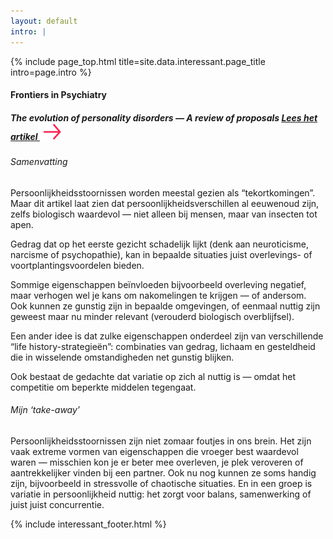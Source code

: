 ```yaml
---
layout: default
intro: |
---
```


{% include page_top.html 
   title=site.data.interessant.page_title 
   intro=page.intro 
%}

<div class="custom-section interessant">

  <h4>Frontiers in Psychiatry</h4>

<h5>
  The evolution of personality disorders — A review of proposals
  <a href="https://pmc.ncbi.nlm.nih.gov/articles/PMC9922784/" class="lees" target="_blank" rel="noopener">
    Lees het artikel <img src="/assets/images/global/arrow.svg" alt="" class="arrow">
  </a>
</h5>

<h6>Samenvatting</h6>

<p>Persoonlijkheidsstoornissen worden meestal gezien als “tekortkomingen”. Maar dit artikel laat zien dat persoonlijkheidsverschillen al eeuwenoud zijn, zelfs biologisch waardevol — niet alleen bij mensen, maar van insecten tot apen.</p>

<p>Gedrag dat op het eerste gezicht schadelijk lijkt (denk aan neuroticisme, narcisme of psychopathie), kan in bepaalde situaties juist overlevings­- of voortplantings­voordelen bieden.</p>

<p>Sommige eigenschappen beïnvloeden bijvoorbeeld overleving negatief, maar verhogen wel je kans om nakomelingen te krijgen — of andersom. Ook kunnen ze gunstig zijn in bepaalde omgevingen, of eenmaal nuttig zijn geweest maar nu minder relevant (verouderd biologisch overblijfsel).</p>

<p>Een ander idee is dat zulke eigenschappen onderdeel zijn van verschillende “life history-strategieën”: combinaties van gedrag, lichaam en gesteldheid die in wisselende omstandigheden net gunstig blijken.</p>

<p>Ook bestaat de gedachte dat variatie op zich al nuttig is — omdat het competitie om beperkte middelen tegengaat.</p>

<h6>Mijn ‘take-away’</h6>
<p>Persoonlijkheidsstoornissen zijn niet zomaar foutjes in ons brein. Het zijn vaak extreme vormen van eigenschappen die vroeger best waardevol waren — misschien kon je er beter mee overleven, je plek veroveren of aantrekkelijker vinden bij een partner. Ook nu nog kunnen ze soms handig zijn, bijvoorbeeld in stressvolle of chaotische situaties. En in een groep is variatie in persoonlijkheid nuttig: het zorgt voor balans, samenwerking of juist juist concurrentie.</p>

{% include interessant_footer.html %}
  
</div>

